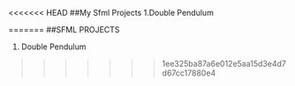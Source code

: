 <<<<<<< HEAD
##My Sfml Projects
1.Double Pendulum

=======
##SFML PROJECTS

1. Double Pendulum
>>>>>>> 1ee325ba87a6e012e5aa15d3e4d7d67cc17880e4
